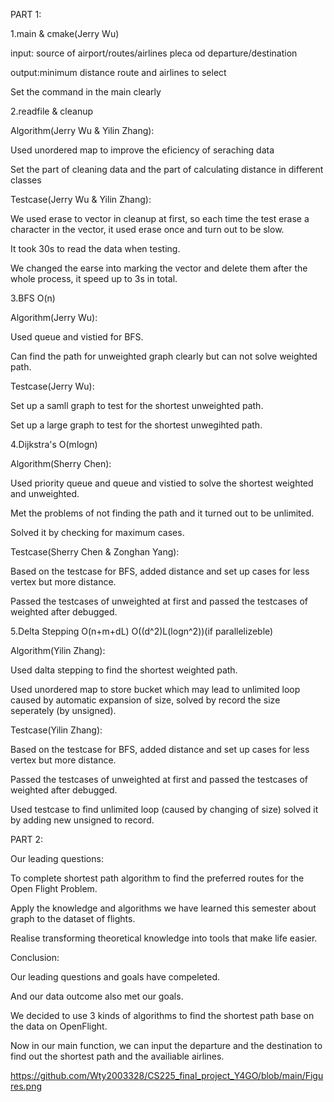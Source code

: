 PART 1:

1.main & cmake(Jerry Wu)

input: source of airport/routes/airlines pleca od departure/destination

output:minimum distance route and airlines to select

Set the command in the main clearly 


2.readfile & cleanup

Algorithm(Jerry Wu & Yilin Zhang):

Used unordered map to improve the eficiency of seraching data 

Set the part of cleaning data and the part of calculating distance in different classes

Testcase(Jerry Wu & Yilin Zhang):

We used erase to vector in cleanup at first, so each time the test erase a character in the vector, it used erase once and turn out to be slow.

It took 30s to read the data when testing.

We changed the earse into marking the vector and delete them after the whole process, it speed up to 3s in total.


3.BFS O(n)

Algorithm(Jerry Wu):

Used queue and vistied for BFS.

Can find the path for unweighted graph clearly but can not solve weighted path.

Testcase(Jerry Wu):

Set up a samll graph to test for the shortest unweighted path.

Set up a large graph to test for the shortest unwegihted path.


4.Dijkstra's O(mlogn)

Algorithm(Sherry Chen):

Used priority queue and queue and vistied to solve the shortest weighted and unweighted.

Met the problems of not finding the path and it turned out to be unlimited. 

Solved it by checking for maximum cases.

Testcase(Sherry Chen & Zonghan Yang):

Based on the testcase for BFS, added distance and set up cases for less vertex but more distance.

Passed the testcases of unweighted at first and passed the testcases of weighted after debugged.


5.Delta Stepping O(n+m+dL) O((d^2)L(logn^2))(if parallelizeble)

Algorithm(Yilin Zhang):

Used dalta stepping to find the shortest weighted path.

Used unordered map to store bucket which may lead to unlimited loop caused by automatic expansion of size, solved by record the size seperately (by unsigned).

Testcase(Yilin Zhang):

Based on the testcase for BFS, added distance and set up cases for less vertex but more distance.

Passed the testcases of unweighted at first and passed the testcases of weighted after debugged.

Used testcase to find unlimited loop (caused by changing of size) solved it by adding new unsigned to record.


PART 2:

Our leading questions:

To complete shortest path algorithm to find the preferred routes for the Open Flight Problem.

Apply the knowledge and algorithms we have learned this semester about graph to the dataset of flights.

Realise transforming theoretical knowledge into tools that make life easier.

Conclusion:

Our leading questions and goals have compeleted.

And our data outcome also met our goals.

We decided to use 3 kinds of algorithms to find the shortest path base on the data on OpenFlight.

Now in our main function, we can input the departure and the destination to find out the shortest path and the availiable airlines.

https://github.com/Wty2003328/CS225_final_project_Y4GO/blob/main/Figures.png

